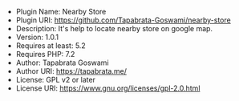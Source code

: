 
 * Plugin Name:       Nearby Store
 * Plugin URI:        https://github.com/Tapabrata-Goswami/nearby-store
 * Description:       It's help to locate nearby store on google map.
 * Version:           1.0.1
 * Requires at least: 5.2
 * Requires PHP:      7.2
 * Author:            Tapabrata Goswami
 * Author URI:        https://tapabrata.me/
 * License:           GPL v2 or later
 * License URI:       https://www.gnu.org/licenses/gpl-2.0.html
